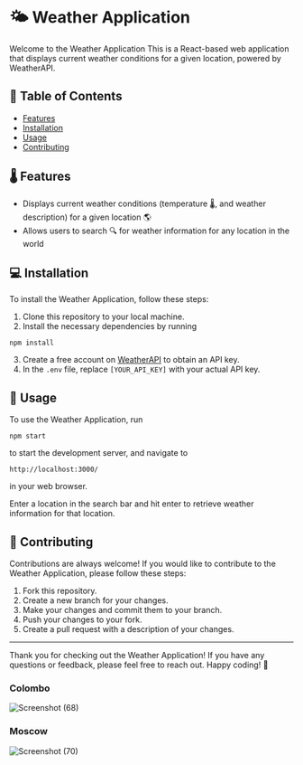 # 🌤️ Weather Application

Welcome to the Weather Application This is a React-based web application that displays current weather conditions for a given location, powered by WeatherAPI.

## 📜 Table of Contents

- [Features](#features)
- [Installation](#installation)
- [Usage](#usage)
- [Contributing](#contributing)


## 🌡️ Features

- Displays current weather conditions (temperature 🌡️, and weather description) for a given location 🌎
- Allows users to search 🔍 for weather information for any location in the world

## 💻 Installation

To install the Weather Application, follow these steps:

1. Clone this repository to your local machine.
2. Install the necessary dependencies by running 
```
npm install
```
3. Create a free account on [WeatherAPI](https://www.weatherapi.com/) to obtain an API key.
4. In the `.env` file, replace `[YOUR_API_KEY]` with your actual API key.

## 🚀 Usage

To use the Weather Application, run 
```
npm start
``` 
to start the development server, and navigate to 
```
http://localhost:3000/
``` 
in your web browser. 

Enter a location in the search bar and hit enter to retrieve weather information for that location.

## 🤝 Contributing

Contributions are always welcome! If you would like to contribute to the Weather Application, please follow these steps:

1. Fork this repository.
2. Create a new branch for your changes.
3. Make your changes and commit them to your branch.
4. Push your changes to your fork.
5. Create a pull request with a description of your changes.

---

Thank you for checking out the Weather Application! If you have any questions or feedback, please feel free to reach out. Happy coding! 🎉

### Colombo

![Screenshot (68)](https://user-images.githubusercontent.com/68820649/178000250-5aee7379-0d83-478e-a793-e303e74f2b60.png)

### Moscow

![Screenshot (70)](https://user-images.githubusercontent.com/68820649/178000438-76fd34ca-e5c4-4fbf-ab34-e7ccec1b874d.png)

